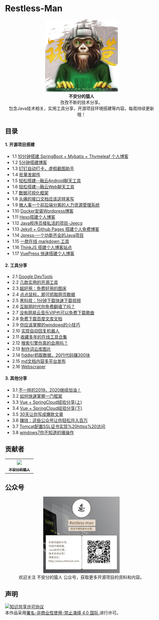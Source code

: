 # Restless-Man

<p align="center">
  <img src="https://raw.githubusercontent.com/hellowHuaairen/Restless-Man/master/Article/%E5%9B%BE%E7%89%87%E8%B5%84%E6%BA%90/001_240.jpg"/>
  <br><strong>不安分的猿人</strong><br>
  孜孜不断的技术分享。<br>
  包含Java技术相关，实用工具分享，开源项目环境搭建等内容。每周持续更新哦！
</p>


## 目录

#### 1. 开源项目搭建
   - 1.1 [10分钟搭建 SpringBoot + Mybatis + Thymeleaf 个人博客](Article/10分钟搭建%20SpringBoot%20+%20Mybatis%20+%20Thymeleaf%20个人博客.md)
   - 1.2 [5分钟搭建博客](Article/5分钟搭建博客.md)
   - 1.3 [钉钉自动打卡，虚假截图助手](Article/钉钉自动打卡，虚假截图助手两款实用的开源项目分享给大家.md)
   - 1.4 [批量发邮件](Article/批量发邮件.md)
   - 1.5 [轻松搭建--融云Android聊天工具](Article/轻松搭建--融云Android聊天工具.md)
   - 1.6 [轻松搭建--融云Web聊天工具](Article/轻松搭建--融云Web聊天工具.md)
   - 1.7 [数据可视化框架](Article/数据可视化框架.md)
   - 1.8 [头痛的接口文档应该这样来写](Article/头痛的接口文档应该这样来写.md)
   - 1.9 [微人事一个前后端分离的人力资源管理系统](Article/微人事一个前后端分离的人力资源管理系统.md)
   - 1.10 [Docker安装Wordpress博客](Article/Docker%20安装%20Wordpress%20博客.md)
   - 1.11 [Hexo搭建个人博客](Article/hexo%20matery%20主题博客搭建.md)
   - 1.12 [Java程序员接私活的项目-Jeecg](Article/Java程序员接私活的项目-Jeecg.md)
   - 1.13 [Jekyll  + Github Pages 搭建个人免费博客](Article/Jekyll%20%20+%20Github%20Pages%20搭建个人免费博客.md)
   - 1.14 [Jpress-一个功能齐全的Java项目](Article/Jpress-一个功能齐全的Java项目.md)
   - 1.15 [一款在线 markdown 工具](Article/mdedit.md)
   - 1.16 [ThinkJS 搭建个人博客站点](Article/ThinkJS%20搭建个人博客站点.md)
   - 1.17 [VuePress 快速搭建个人博客](Article/VuePress%20快速搭建个人博客.md)

#### 2. 工具分享
   - 2.1 [Google DevTools](Article/不懂技术也可以爬取网页数据了，只需掌握Google%20DevTools这些基本操作.md)
   - 2.2 [几款实用的开源工具](Article/超好用-几款实用的开源工具请大人收下.md)
   - 2.3 [超好用：免费好用的图床](Article/超好用：免费好用的图床.md)
   - 2.4 [点点鼠标，即可抓取网页数据](Article/点点鼠标，即可抓取网页数据.md)
   - 2.5 [黑科技：1分钟下载快速下载视频](Article/黑科技：1分钟下载快速下载视频.md)
   - 2.6 [互联网时代你免费翻墙了吗？](Article/互联网时代你免费翻墙了吗？.md)
   - 2.7 [没有网易云音乐VIP也可以免费下载歌曲](Article/没有网易云音乐VIP也可以免费下载歌曲.md)
   - 2.8 [免费下载百度文库文档](Article/免费下载百度文库文档.md)
   - 2.9 [你应该掌握的windows的小技巧](Article/你应该掌握的windows的小技巧.md)
   - 2.10 [实现自动回复机器人](Article/实现自动回复机器人.md)
   - 2.11 [收藏多年的在线工具合集](Article/收藏多年的在线工具合集.md)
   - 2.12 [搜索引擎你真的会用吗？](Article/搜索引擎你真的会用吗？.md)
   - 2.13 [制作词云库图片](Article/制作词云库图片.md)
   - 2.14 [fiddler抓取数据，20行代码赚300块](Article/fiddler抓取数据，20行代码赚300块.md)
   - 2.15 [md文档内容多平台发布](Article/md文档内容多平台发布.md)
   - 2.16 [Webscraper](Article/Webscraper.md)

#### 3. 其他分享
   - 3.1 [不一样的2019，2020继续加油！](Article/不一样的2019，2020继续加油！.md)
   - 3.2 [如何快速掌握一门框架](Article/如何快速掌握一门框架.md)
   - 3.3 [Vue + SpringCloud经验分享(上)](Article/3个月SpringBoot经验分享.md)
   - 3.4 [Vue + SpringCloud经验分享(下)](Article/Vue%20+%20SpringCloud前后端分离项目3个月项目实战经验分享(下).md)
   - 3.5 [30天让你写成爆款文章](Article/30天让你写成爆款文章.md)
   - 3.6 [赚钱：这些公众号让你轻松月入百万](Article/赚钱：这些公众号让你轻松月入百万.md)
   - 3.7 [Tomcat配置SSL证书实现%20https%20访问](Article/Tomcat配置SSL证书实现%20https%20访问.md)
   - 3.8 [windows7你不知道的骚操作](Article/windows7你不知道的骚操作.md)


## 贡献者

<table>
  <tbody>
    <tr>
      <th align="center" style="width: 80px;">
        <a href="https://github.com/hellowHuaairen">
          <img src="https://avatars2.githubusercontent.com/u/19610305?s=50&v=4" style="width: 50px;"><br>
          <sub>不安分的猿人</sub>
        </a><br>
      </th>
  </tbody>
</table>

## 公众号


<p align="center">
  <img src="https://raw.githubusercontent.com/hellowHuaairen/Restless-Man/master/Article/%E5%9B%BE%E7%89%87%E8%B5%84%E6%BA%90/28195400dmqk.png" style="max-width:50%;"><br>
欢迎关注 不安分的猿人 公众号，获取更多开源项目的资料和内容。
</p>

## 声明

<a rel="license" href="https://creativecommons.org/licenses/by-nc-nd/4.0/deed.zh"><img alt="知识共享许可协议" style="border-width: 0" src="https://licensebuttons.net/l/by-nc-nd/4.0/88x31.png"></a><br>本作品采用<a rel="license" href="https://creativecommons.org/licenses/by-nc-nd/4.0/deed.zh">署名-非商业性使用-禁止演绎 4.0 国际 </a>进行许可。

